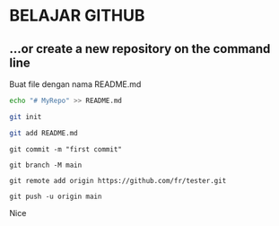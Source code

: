 # BELAJAR GITHUB

## …or create a new repository on the command line  
Buat file dengan nama README.md   
```bash
echo "# MyRepo" >> README.md
```

```bash
git init
```
```bash
git add README.md
```

```
git commit -m "first commit"
```  
```
git branch -M main
```  
```
git remote add origin https://github.com/fr/tester.git
```  
```
git push -u origin main
```  
Nice
